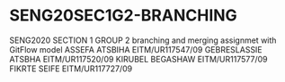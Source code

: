 # SENG20SEC1G2-BRANCHING
SENG2020 SECTION 1 GROUP 2 branching and merging assignmet with GitFlow model
ASSEFA ATSBIHA       	EITM/UR117547/09
GEBRESLASSIE ATSBHA	  EITM/UR117520/09
KIRUBEL BEGASHAW 	    EITM/UR117577/09
FIKRTE SEIFE	        EITM/UR117727/09
